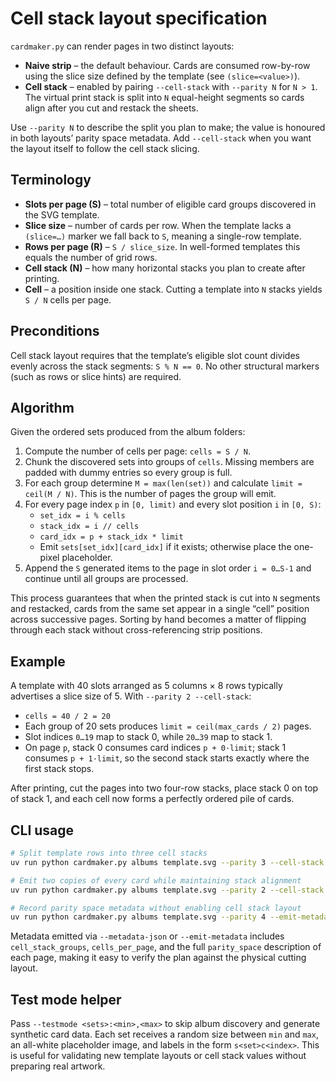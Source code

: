 # Cell stack layout specification

`cardmaker.py` can render pages in two distinct layouts:

- **Naive strip** – the default behaviour. Cards are consumed row-by-row using
  the slice size defined by the template (see `(slice=<value>)`).
- **Cell stack** – enabled by pairing `--cell-stack` with `--parity N` for `N > 1`.
  The virtual print stack is split into `N` equal-height segments so cards align
  after you cut and restack the sheets.

Use `--parity N` to describe the split you plan to make; the value is honoured in
both layouts’ parity space metadata. Add `--cell-stack` when you want the layout
itself to follow the cell stack slicing.

## Terminology

- **Slots per page (S)** – total number of eligible card groups discovered in
  the SVG template.
- **Slice size** – number of cards per row. When the template lacks a
  `(slice=…)` marker we fall back to `S`, meaning a single-row template.
- **Rows per page (R)** – `S / slice_size`. In well-formed templates this equals
  the number of grid rows.
- **Cell stack (N)** – how many horizontal stacks you plan to create after
  printing.
- **Cell** – a position inside one stack. Cutting a template into `N` stacks
  yields `S / N` cells per page.

## Preconditions

Cell stack layout requires that the template’s eligible slot count divides evenly
across the stack segments: `S % N == 0`. No other structural markers (such as
rows or slice hints) are required.

## Algorithm

Given the ordered sets produced from the album folders:

1. Compute the number of cells per page: `cells = S / N`.
2. Chunk the discovered sets into groups of `cells`. Missing members are padded
   with dummy entries so every group is full.
3. For each group determine `M = max(len(set))` and calculate
   `limit = ceil(M / N)`. This is the number of pages the group will emit.
4. For every page index `p` in `[0, limit)` and every slot position `i` in
   `[0, S)`:
   - `set_idx = i % cells`
   - `stack_idx = i // cells`
   - `card_idx = p + stack_idx * limit`
   - Emit `sets[set_idx][card_idx]` if it exists; otherwise place the one-pixel
     placeholder.
5. Append the `S` generated items to the page in slot order `i = 0…S-1` and
   continue until all groups are processed.

This process guarantees that when the printed stack is cut into `N` segments and
restacked, cards from the same set appear in a single “cell” position across
successive pages. Sorting by hand becomes a matter of flipping through each
stack without cross-referencing strip positions.

## Example

A template with 40 slots arranged as 5 columns × 8 rows typically advertises a
slice size of 5. With `--parity 2 --cell-stack`:

- `cells = 40 / 2 = 20`
- Each group of 20 sets produces `limit = ceil(max_cards / 2)` pages.
- Slot indices `0…19` map to stack 0, while `20…39` map to stack 1.
- On page `p`, stack 0 consumes card indices `p + 0·limit`; stack 1 consumes
  `p + 1·limit`, so the second stack starts exactly where the first stack stops.

After printing, cut the pages into two four-row stacks, place stack 0 on top of
stack 1, and each cell now forms a perfectly ordered pile of cards.

## CLI usage

```bash
# Split template rows into three cell stacks
uv run python cardmaker.py albums template.svg --parity 3 --cell-stack --output-dir dist

# Emit two copies of every card while maintaining stack alignment
uv run python cardmaker.py albums template.svg --parity 2 --cell-stack --copies 2

# Record parity space metadata without enabling cell stack layout
uv run python cardmaker.py albums template.svg --parity 4 --emit-metadata
```

Metadata emitted via `--metadata-json` or `--emit-metadata` includes
`cell_stack_groups`, `cells_per_page`, and the full `parity_space` description of
each page, making it easy to verify the plan against the physical cutting
layout.

## Test mode helper

Pass `--testmode <sets>:<min>,<max>` to skip album discovery and generate
synthetic card data. Each set receives a random size between `min` and `max`, an
all-white placeholder image, and labels in the form `s<set>c<index>`. This is
useful for validating new template layouts or cell stack values without
preparing real artwork.
